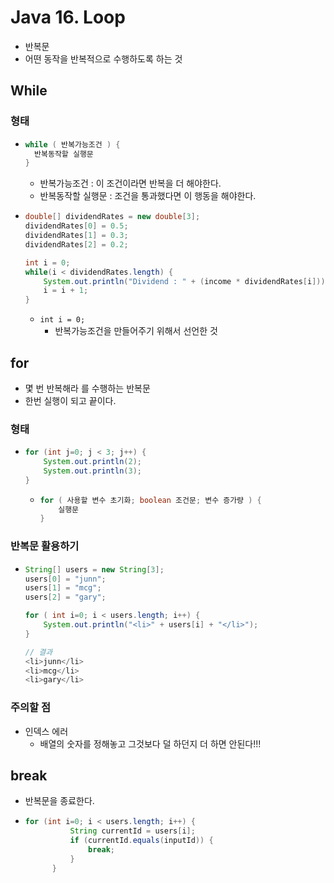 # Java 16. Loop

- 반복문
- 어떤 동작을 반복적으로 수행하도록 하는 것



## While



### 형태

- ```java
  while ( 반복가능조건 ) {
  	반복동작할 실행문    
  } 
  ```

  - 반복가능조건 : 이 조건이라면 반복을 더 해야한다.
  - 반복동작할 실행문 : 조건을 통과했다면 이 행동을 해야한다.

- ```java
  double[] dividendRates = new double[3];
  dividendRates[0] = 0.5;
  dividendRates[1] = 0.3;
  dividendRates[2] = 0.2;
  
  int i = 0;
  while(i < dividendRates.length) {
      System.out.println("Dividend : " + (income * dividendRates[i]));
      i = i + 1;
  }
  ```

  - `int i = 0;`
    - 반복가능조건을 만들어주기 위해서 선언한 것

  

## for

- 몇 번 반복해라 를 수행하는 반복문
- 한번 실행이 되고 끝이다.



### 형태

- ```java
  for (int j=0; j < 3; j++) {
      System.out.println(2);
      System.out.println(3);
  }
  ```

  - ```java
    for ( 사용할 변수 초기화; boolean 조건문; 변수 증가량 ) {
        실행문
    }
    ```





### 반복문 활용하기

- ```java
  String[] users = new String[3];
  users[0] = "junn";
  users[1] = "mcg";
  users[2] = "gary";
  
  for ( int i=0; i < users.length; i++) {
      System.out.println("<li>" + users[i] + "</li>");
  }
  
  // 결과
  <li>junn</li>
  <li>mcg</li>
  <li>gary</li>
  ```



### 주의할 점

- 인덱스 에러
  - 배열의 숫자를 정해놓고 그것보다 덜 하던지 더 하면 안된다!!!



## break

- 반복문을 종료한다.

- ```java
  for (int i=0; i < users.length; i++) {
  			String currentId = users[i];
  			if (currentId.equals(inputId)) {			
  				break;
  			}
  		}
  ```

